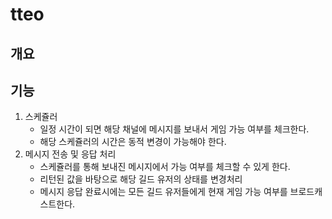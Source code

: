 # tteo

## 개요

## 기능
1. 스케쥴러
    - 일정 시간이 되면 해당 채널에 메시지를 보내서 게임 가능 여부를 체크한다.
    - 해당 스케쥴러의 시간은 동적 변경이 가능해야 한다.
2. 메시지 전송 및 응답 처리
    - 스케쥴러를 통해 보내진 메시지에서 가능 여부를 체크할 수 있게 한다.
    - 리턴된 값을 바탕으로 해당 길드 유저의 상태를 변경처리
    - 메시지 응답 완료시에는 모든 길드 유저들에게 현재 게임 가능 여부를 브로드캐스트한다.